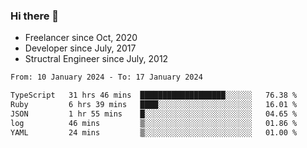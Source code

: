 ### Hi there 👋

- Freelancer since Oct, 2020
- Developer since July, 2017
- Structral Engineer since July, 2012

<!--START_SECTION:waka-->

```txt
From: 10 January 2024 - To: 17 January 2024

TypeScript   31 hrs 46 mins  ███████████████████░░░░░░   76.38 %
Ruby         6 hrs 39 mins   ████░░░░░░░░░░░░░░░░░░░░░   16.01 %
JSON         1 hr 55 mins    █░░░░░░░░░░░░░░░░░░░░░░░░   04.65 %
log          46 mins         ▒░░░░░░░░░░░░░░░░░░░░░░░░   01.86 %
YAML         24 mins         ▒░░░░░░░░░░░░░░░░░░░░░░░░   01.00 %
```

<!--END_SECTION:waka-->
